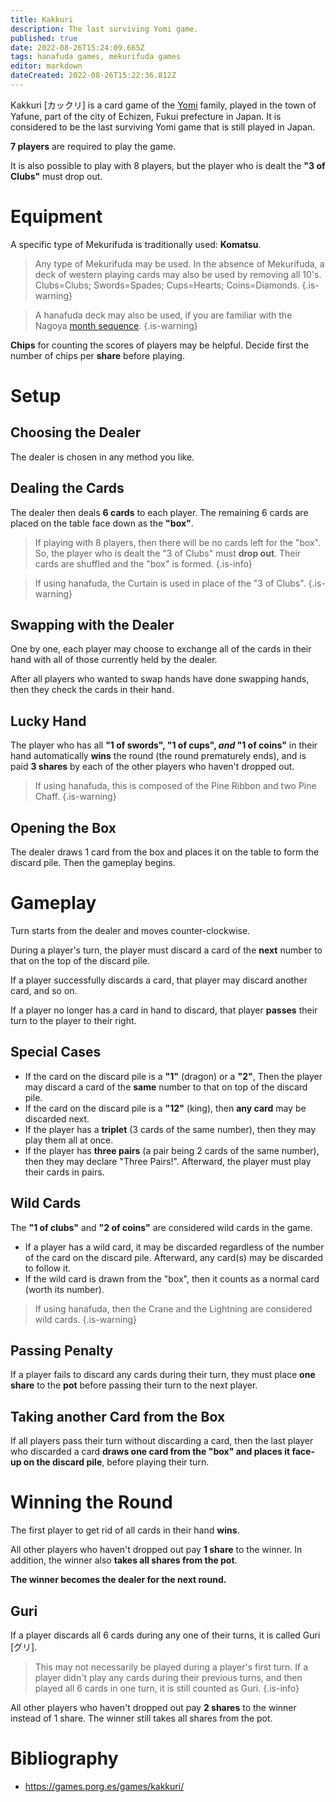 ```yaml
---
title: Kakkuri
description: The last surviving Yomi game.
published: true
date: 2022-08-26T15:24:09.665Z
tags: hanafuda games, mekurifuda games
editor: markdown
dateCreated: 2022-08-26T15:22:36.812Z
---
```


Kakkuri [カックリ] is a card game of the [Yomi](/en/mekurifuda/games/yomi) family, played in the town of Yafune, part of the city of Echizen, Fukui prefecture in Japan. It is considered to be the last surviving Yomi game that is still played in Japan.

**7 players** are required to play the game. 

It is also possible to play with 8 players, but the player who is dealt the **"3 of Clubs"** must drop out.

# Equipment
A specific type of Mekurifuda is traditionally used: **Komatsu**.

>Any type of Mekurifuda may be used. In the absence of Mekurifuda, a deck of western playing cards may also be used by removing all 10's. Clubs=Clubs; Swords=Spades; Cups=Hearts; Coins=Diamonds.
{.is-warning}

>A hanafuda deck may also be used, if you are familiar with the Nagoya [month sequence](https://fudawiki.org/en/hanafuda/suits#arrangement-of-suits).
{.is-warning}

**Chips** for counting the scores of players may be helpful. Decide first the number of chips per **share** before playing.

# Setup
## Choosing the Dealer
The dealer is chosen in any method you like.


## Dealing the Cards
The dealer then deals **6 cards** to each player. The remaining 6 cards are placed on the table face down as the **"box"**.

>If playing with 8 players, then there will be no cards left for the "box". So, the player who is dealt the "3 of Clubs" must **drop out**. Their cards are shuffled and the "box" is formed.
{.is-info}

> If using hanafuda, the Curtain is used in place of the "3 of Clubs".
{.is-warning}

## Swapping with the Dealer
One by one, each player may choose to exchange all of the cards in their hand with all of those currently held by the dealer.

After all players who wanted to swap hands have done swapping hands, then they check the cards in their hand.

## Lucky Hand
The player who has all **"1 of swords", "1 of cups", *and* "1 of coins"** in their hand automatically **wins** the round (the round prematurely ends), and is paid **3 shares** by each of the other players who haven't dropped out.

> If using hanafuda, this is composed of the Pine Ribbon and two Pine Chaff.
{.is-warning}

## Opening the Box
The dealer draws 1 card from the box and places it on the table to form the discard pile. Then the gameplay begins.

# Gameplay
Turn starts from the dealer and moves counter-clockwise.

During a player's turn, the player must discard a card of the **next** number to that on the top of the discard pile. 

If a player successfully discards a card, that player may discard another card, and so on.

If a player no longer has a card in hand to discard, that player **passes** their turn to the player to their right.

## Special Cases
- If the card on the discard pile is a **"1"** (dragon) or a **"2"**, Then the player may discard a card of the **same** number to that on top of the discard pile.
- If the card on the discard pile is a **"12"** (king), then **any card** may be discarded next.
- If the player has a **triplet** (3 cards of the same number), then they may play them all at once.
- If the player has **three pairs** (a pair being 2 cards of the same number), then they may declare "Three Pairs!". Afterward, the player must play their cards in pairs.

## Wild Cards
The **"1 of clubs"** and **"2 of coins"** are considered wild cards in the game.
- If a player has a wild card, it may be discarded regardless of the number of the card on the discard pile. Afterward, any card(s) may be discarded to follow it.
- If the wild card is drawn from the "box", then it counts as a normal card (worth its number).

> If using hanafuda, then the Crane and the Lightning are considered wild cards.
{.is-warning}

## Passing Penalty
If a player fails to discard any cards during their turn, they must place **one share** to the **pot** before passing their turn to the next player.

## Taking another Card from the Box
If all players pass their turn without discarding a card, then the last player who discarded a card **draws one card from the "box" and places it face-up on the discard pile**, before playing their turn.

# Winning the Round
The first player to get rid of all cards in their hand **wins**.

All other players who haven't dropped out pay **1 share** to the winner. In addition, the winner also **takes all shares from the pot**.

**The winner becomes the dealer for the next round.**

## Guri
If a player discards all 6 cards during any one of their turns, it is called Guri [グリ].

> This may not necessarily be played during a player's first turn. If a player didn't play any cards during their previous turns, and then played all 6 cards in one turn, it is still counted as Guri.
{.is-info}

All other players who haven't dropped out pay **2 shares** to the winner instead of 1 share. The winner still takes all shares from the pot.

# Bibliography
- https://games.porg.es/games/kakkuri/